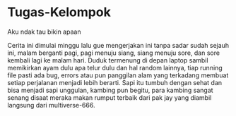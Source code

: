 # Tugas-Kelompok
Aku ndak tau bikin apaan

Cerita ini dimulai minggu lalu gue mengerjakan ini tanpa sadar sudah sejauh ini, malam berganti pagi, pagi menuju siang, siang menuju sore, dan sore kembali lagi ke malam hari. Duduk termenung di depan laptop sambil memikirkan ayam dulu apa telur dulu dan hal random lainnya, tiap running file pasti ada bug, errors atau pun panggilan alam yang terkadang membuat setiap perjalanan menjadi lebih berarti. Sapi itu tumbuh dengan sehat dan bisa menjadi sapi unggulan, kambing pun begitu, para kambing sangat senang disaat meraka makan rumput terbaik dari pak jay yang diambil langsung dari multiverse-666.
